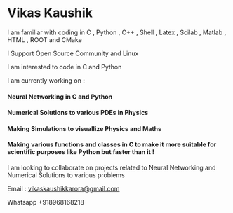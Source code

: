 # Vikas Kaushik

I am familiar with coding in C , Python , C++ , Shell , Latex , Scilab , Matlab , HTML , ROOT and CMake

I Support Open Source Community and Linux 

I am interested to code in C and Python 

I am currently working on : 

#### Neural Networking in C and Python 

#### Numerical Solutions to various PDEs in Physics 

#### Making Simulations to visuallize Physics and Maths 

#### Making various functions and classes in C to make it more suitable for scientific purposes like Python but faster than it !

I am looking to collaborate on projects related to Neural Networking and Numerical Solutions to various problems 

Email : vikaskaushikkarora@gmail.com 

Whatsapp +918968168218 

<!---
vikaskaushikkarora/vikaskaushikkarora is a ✨ special ✨ repository because its `README.md` (this file) appears on your GitHub profile.
You can click the Preview link to take a look at your changes.
--->
